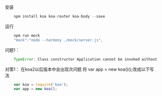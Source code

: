 安装
```javascript
	npm install koa koa-router koa-body --save
```
运行
```javascript
	npm run mock
	"mock":"node --harmony ./mock/server.js",
```
问题1：
```javascript
	TypeError: Class constructor Application cannot be invoked without 'new'
```
对策1：
	在koa2以后版本中会出现次问题
	将 var app = new koa()();改成以下写法
```javascript
	var koa = require('koa');
	var app = new koa();
```
